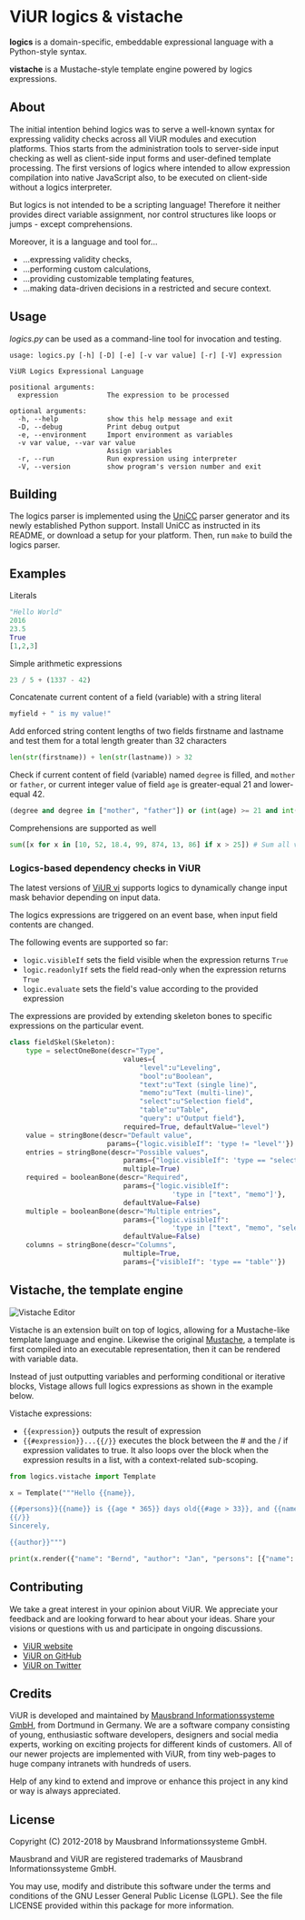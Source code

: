 # ViUR logics & vistache

**logics** is a domain-specific, embeddable expressional language with a Python-style syntax.

**vistache** is a Mustache-style template engine powered by logics expressions.

## About

The initial intention behind logics was to serve a well-known syntax for expressing validity checks across all ViUR modules and execution platforms. Thios starts from the administration tools to server-side input checking as well as client-side input forms and user-defined template processing. The first versions of logics where intended to allow expression compilation into native JavaScript also, to be executed on client-side without a logics interpreter.

But logics is not intended to be a scripting language! Therefore it neither provides direct variable assignment, nor control structures like loops or jumps - except comprehensions.

Moreover, it is a language and tool for...

- ...expressing validity checks,
- ...performing custom calculations,
- ...providing customizable templating features,
- ...making data-driven decisions in a restricted and secure context.

## Usage

*logics.py* can be used as a command-line tool for invocation and testing.

```
usage: logics.py [-h] [-D] [-e] [-v var value] [-r] [-V] expression

ViUR Logics Expressional Language

positional arguments:
  expression            The expression to be processed

optional arguments:
  -h, --help            show this help message and exit
  -D, --debug           Print debug output
  -e, --environment     Import environment as variables
  -v var value, --var var value
                        Assign variables
  -r, --run             Run expression using interpreter
  -V, --version         show program's version number and exit
```

## Building

The logics parser is implemented using the [UniCC](https://github.com/phorward/unicc) parser generator and its newly established Python support. Install UniCC as instructed in its README, or download a setup for your platform. Then, run `make` to build the logics parser.

## Examples

Literals

```python
"Hello World"
2016
23.5
True
[1,2,3]
```

Simple arithmetic expressions

```python
23 / 5 + (1337 - 42)
```

Concatenate current content of a field (variable) with a string literal

```python
myfield + " is my value!"
```

Add enforced string content lengths of two fields firstname and lastname
and test them for a total length greater than 32 characters

```python
len(str(firstname)) + len(str(lastname)) > 32
```

Check if current content of field (variable) named `degree` is filled,
and `mother` or `father`, or current integer value of field `age` is
greater-equal 21 and lower-equal 42.

```python
(degree and degree in ["mother", "father"]) or (int(age) >= 21 and int(age) <= 42)
```

Comprehensions are supported as well

```python
sum([x for x in [10, 52, 18.4, 99, 874, 13, 86] if x > 25]) # Sum all values higher 25
```

### Logics-based dependency checks in ViUR

The latest versions of [ViUR vi](https://github.com/viur-framework/vi) supports logics to dynamically change input mask behavior depending on input data.

The logics expressions are triggered on an event base, when input field contents are changed.

The following events are supported so far:

- `logic.visibleIf` sets the field visible when the expression returns `True`
- `logic.readonlyIf` sets the field read-only when the expression returns `True`
- `logic.evaluate` sets the field's value according to the provided expression

The expressions are provided by extending skeleton bones to specific expressions on the particular event.

```python
class fieldSkel(Skeleton):
    type = selectOneBone(descr="Type",
                            values={
                                "level":u"Leveling",
                                "bool":u"Boolean",
                                "text":u"Text (single line)",
                                "memo":u"Text (multi-line)",
                                "select":u"Selection field",
                                "table":u"Table",
                                "query": u"Output field"},
                            required=True, defaultValue="level")
    value = stringBone(descr="Default value",
                        params={"logic.visibleIf": 'type != "level"'})
    entries = stringBone(descr="Possible values",
                            params={"logic.visibleIf": 'type == "select"'},
                            multiple=True)
    required = booleanBone(descr="Required",
                            params={"logic.visibleIf":
                                        'type in ["text", "memo"]'},
                            defaultValue=False)
    multiple = booleanBone(descr="Multiple entries",
                            params={"logic.visibleIf":
                                        'type in ["text", "memo", "select"]'},
                            defaultValue=False)
    columns = stringBone(descr="Columns",
                            multiple=True,
                            params={"visibleIf": 'type == "table"'})
```

## Vistache, the template engine

![Vistache Editor](https://lh3.googleusercontent.com/ygyA0TcqcR9id4MxzscYOqP0U49pHmKGnwvpwJ_iVdP6_LRRPkZK9KU5Ig5sSbeHm6zpe6Z6KkmUIp3zW7VI=s1024)

Vistache is an extension built on top of logics, allowing for a Mustache-like template language and engine. Likewise the original [Mustache](https://mustache.github.io/), a template is first compiled into an executable representation, then it can be rendered with variable data.

Instead of just outputting variables and performing conditional or iterative blocks, Vistage allows full logics expressions as shown in the example below.

Vistache expressions:

- `{{expression}}` outputs the result of expression
- `{{#expression}}...{{/}}` executes the block between the # and the / if expression validates to true. It also loops over the block when the expression results in a list, with a context-related sub-scoping.

```python
from logics.vistache import Template

x = Template("""Hello {{name}},

{{#persons}}{{name}} is {{age * 365}} days old{{#age > 33}}, and {{name * age}} is very old ;-){{/}}
{{/}}
Sincerely,

{{author}}""")

print(x.render({"name": "Bernd", "author": "Jan", "persons": [{"name": "John", "age": 33}, {"name": "Doreen", "age": 25}, {"name": "Valdi", "age": 39}]}))
```

## Contributing

We take a great interest in your opinion about ViUR. We appreciate your feedback and are looking forward to hear about your ideas. Share your visions or questions with us and participate in ongoing discussions.

- [ViUR website](https://www.viur.is)
- [ViUR on GitHub](https://github.com/viur-framework)
- [ViUR on Twitter](https://twitter.com/weloveViUR)

## Credits

ViUR is developed and maintained by [Mausbrand Informationssysteme GmbH](https://www.mausbrand.de/en), from Dortmund in Germany. We are a software company consisting of young, enthusiastic software developers, designers and social media experts, working on exciting projects for different kinds of customers. All of our newer projects are implemented with ViUR, from tiny web-pages to huge company intranets with hundreds of users.

Help of any kind to extend and improve or enhance this project in any kind or way is always appreciated.

## License

Copyright (C) 2012-2018 by Mausbrand Informationssysteme GmbH.

Mausbrand and ViUR are registered trademarks of Mausbrand Informationssysteme GmbH.

You may use, modify and distribute this software under the terms and conditions of the GNU Lesser General Public License (LGPL). See the file LICENSE provided within this package for more information.
